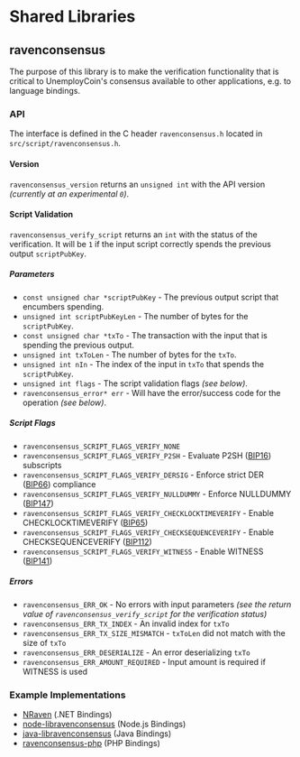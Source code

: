 Shared Libraries
================

## ravenconsensus

The purpose of this library is to make the verification functionality that is critical to UnemployCoin's consensus available to other applications, e.g. to language bindings.

### API

The interface is defined in the C header `ravenconsensus.h` located in  `src/script/ravenconsensus.h`.

#### Version

`ravenconsensus_version` returns an `unsigned int` with the API version *(currently at an experimental `0`)*.

#### Script Validation

`ravenconsensus_verify_script` returns an `int` with the status of the verification. It will be `1` if the input script correctly spends the previous output `scriptPubKey`.

##### Parameters
- `const unsigned char *scriptPubKey` - The previous output script that encumbers spending.
- `unsigned int scriptPubKeyLen` - The number of bytes for the `scriptPubKey`.
- `const unsigned char *txTo` - The transaction with the input that is spending the previous output.
- `unsigned int txToLen` - The number of bytes for the `txTo`.
- `unsigned int nIn` - The index of the input in `txTo` that spends the `scriptPubKey`.
- `unsigned int flags` - The script validation flags *(see below)*.
- `ravenconsensus_error* err` - Will have the error/success code for the operation *(see below)*.

##### Script Flags
- `ravenconsensus_SCRIPT_FLAGS_VERIFY_NONE`
- `ravenconsensus_SCRIPT_FLAGS_VERIFY_P2SH` - Evaluate P2SH ([BIP16](https://github.com/bitcoin/bips/blob/master/bip-0016.mediawiki)) subscripts
- `ravenconsensus_SCRIPT_FLAGS_VERIFY_DERSIG` - Enforce strict DER ([BIP66](https://github.com/bitcoin/bips/blob/master/bip-0066.mediawiki)) compliance
- `ravenconsensus_SCRIPT_FLAGS_VERIFY_NULLDUMMY` - Enforce NULLDUMMY ([BIP147](https://github.com/bitcoin/bips/blob/master/bip-0147.mediawiki))
- `ravenconsensus_SCRIPT_FLAGS_VERIFY_CHECKLOCKTIMEVERIFY` - Enable CHECKLOCKTIMEVERIFY ([BIP65](https://github.com/bitcoin/bips/blob/master/bip-0065.mediawiki))
- `ravenconsensus_SCRIPT_FLAGS_VERIFY_CHECKSEQUENCEVERIFY` - Enable CHECKSEQUENCEVERIFY ([BIP112](https://github.com/bitcoin/bips/blob/master/bip-0112.mediawiki))
- `ravenconsensus_SCRIPT_FLAGS_VERIFY_WITNESS` - Enable WITNESS ([BIP141](https://github.com/bitcoin/bips/blob/master/bip-0141.mediawiki))

##### Errors
- `ravenconsensus_ERR_OK` - No errors with input parameters *(see the return value of `ravenconsensus_verify_script` for the verification status)*
- `ravenconsensus_ERR_TX_INDEX` - An invalid index for `txTo`
- `ravenconsensus_ERR_TX_SIZE_MISMATCH` - `txToLen` did not match with the size of `txTo`
- `ravenconsensus_ERR_DESERIALIZE` - An error deserializing `txTo`
- `ravenconsensus_ERR_AMOUNT_REQUIRED` - Input amount is required if WITNESS is used

### Example Implementations
- [NRaven](https://github.com/NicolasDorier/NRaven/blob/master/NRaven/Script.cs#L814) (.NET Bindings)
- [node-libravenconsensus](https://github.com/bitpay/node-libravenconsensus) (Node.js Bindings)
- [java-libravenconsensus](https://github.com/dexX7/java-libravenconsensus) (Java Bindings)
- [ravenconsensus-php](https://github.com/Bit-Wasp/ravenconsensus-php) (PHP Bindings)
